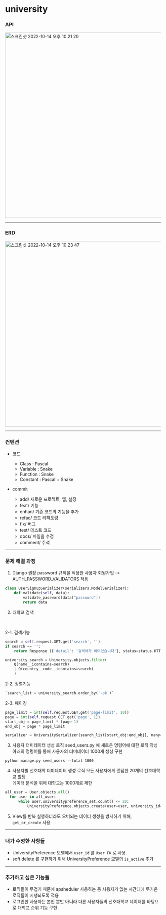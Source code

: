 # university


### API
<img width="600" alt="스크린샷 2022-10-14 오후 10 21 20" src="https://user-images.githubusercontent.com/104303285/195862324-d2d55c3f-240b-4dab-a542-71d3dd1b8a61.png">

---

### ERD
<img width="600" alt="스크린샷 2022-10-14 오후 10 23 47" src="https://user-images.githubusercontent.com/104303285/195862393-805db56f-7bef-4e42-84ed-04a483d467e7.png">

---

### 컨벤션
- 코드
    - Class : Pascal
    - Variable : Snake
    - Function : Snake
    - Constant : Pascal + Snake
    
- commit
    - add/ 새로운 프로젝트, 앱, 설정
    - feat/ 기능
    - enhan/ 기존 코드의 기능을 추가
    - refac/ 코드 리팩토링
    - fix/ 버그
    - test/ 테스트 코드
    - docs/ 파일을 수정
    - comment/ 주석

---

### 문제 해결 과정

1. Django 권장 password 규칙을 적용한 사용자 회원가입 -> AUTH_PASSWORD_VALIDATORS 적용

```python
class UserSignupSerializer(serializers.ModelSerializer):
    def validate(self, data):
        validate_password(data["password"])
        return data
```

2. 대학교 검색

<br>

2-1. 검색기능
```python
search = self.request.GET.get('search', '')
if search == '':
    return Response ({'detail': '검색어가 비어있습니다'}, status=status.HTTP_404_NOT_FOUND)

university_search = University.objects.filter(
    Q(name__icontains=search) 
    | Q(country__code__icontains=search)
    )
```

2-2. 정렬기능
```python
`search_list = university_search.order_by('-pk')`
````

2-3. 페이징
```python
page_limit = int(self.request.GET.get('page-limit', 10))
page = int(self.request.GET.get('page', 1))
start_obj = page_limit * (page-1)
end_obj = page * page_limit

serializer = UniversitySerializer(search_list[start_obj:end_obj], many=True)
````

3. 사용자 더미데이터 생성 로직
seed_users.py 에 새로운 명령어에 대한 로직 작성<br>
아래의 명령어를 통해 사용자의 더미데이터 1000개 생성 구현
```shell
python manage.py seed_users --total 1000
```

4. 사용자별 선호대학 더미데이터 생성 로직
모든 사용자에게 랜덤한 20개의 선호대학교 할당 <br>
데이터 분석을 위해 대학교는 1000개로 제한

```python
all_user = User.objects.all()
  for user in all_user:
      while user.universitypreference_set.count() <= 20:
          UniversityPreference.objects.create(user=user, university_id=randrange(1,1000))
```

5. View를 반복 실행하더라도 오버되는 데이터 생성을 방지하기 위해, `get_or_create` 사용

---

### 내가 수정한 사항들
- UniversityPreference 모델에서 `user_id` 를 `User FK` 로 사용
- soft delete 를 구현하기 위해 UniversityPreference 모델의 `is_active` 추가

---

### 추가하고 싶은 기능들
- 로직들이 무겁기 때문에 apsheduler 사용하는 등 사용자가 없는 시간대에 무거운 로직들이 시행되도록 적용
- 로그인한 사용자는 본인 뿐만 아니라 다른 사용자들의 선호대학교 데이터를 바탕으로 대학교 순위 기능 구현

